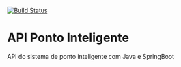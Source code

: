 [![Build Status](https://travis-ci.org/cpm2k/ponto-inteligente-api.svg?branch=master)](https://travis-ci.org/cpm2k/ponto-inteligente-api)
# API Ponto Inteligente
API do sistema de ponto inteligente com Java e SpringBoot
